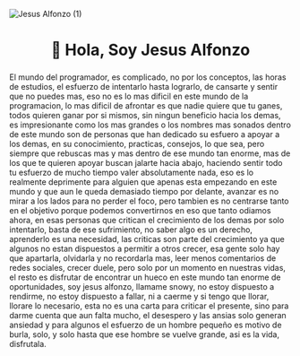 ![Jesus Alfonzo (1)](https://github.com/JesusAlfonzo/JesusAlfonzo/assets/81721842/1bcadd8f-b746-4bf8-a791-919cd35ef0ed)
###

<h1 align="center">👋 Hola, Soy Jesus Alfonzo</h1>

###

<p>
  El mundo del programador, es complicado, no por los conceptos, las horas de estudios, el esfuerzo de intentarlo hasta lograrlo, de cansarte y sentir que no puedes mas, eso no es lo mas dificil en este mundo de la programacion, lo mas dificil de afrontar es que nadie quiere que tu ganes, todos quieren ganar por si mismos, sin ningun beneficio hacia los demas, es impresionante como los mas grandes o los nombres mas sonados dentro de este mundo son de personas que han dedicado su esfuero a apoyar a los demas, en su conocimiento, practicas, consejos, lo que sea, pero siempre que rebuscas mas y mas dentro de ese mundo tan enorme, mas de los que te quieren apoyar buscan jalarte hacia abajo, haciendo sentir todo tu esfuerzo de mucho tiempo valer absolutamente nada, eso es lo realmente deprimente para alguien que apenas esta empezando en este mundo y que aun le queda demasiado tiempo por delante, avanzar es no mirar a los lados para no perder el foco, pero tambien es no centrarse tanto en el objetivo porque podemos convertirnos en eso que tanto odiamos ahora, en esas personas que critican el crecimiento de los demas por solo intentarlo, basta de ese sufrimiento, no saber algo es un derecho, aprenderlo es una necesidad, las criticas son parte del crecimiento ya que algunos no estan dispuestos a permitir a otros crecer, esa gente solo hay que apartarla, olvidarla y no recordarla mas, leer menos comentarios de redes sociales, crecer duele, pero solo por un momento en nuestras vidas, el resto es disfrutar de encontrar un hueco en este mundo tan enorme de oportunidades, soy jesus alfonzo, llamame snowy, no estoy dispuesto a rendirme, no estoy dispuesto a fallar, ni a caerme y si tengo que llorar, llorare lo necesario, esta no es una carta para criticar el presente, sino para darme cuenta que aun falta mucho, el desespero y las ansias solo generan ansiedad y para algunos el esfuerzo de un hombre pequeño es motivo de burla, solo, y solo hasta que ese hombre se vuelve grande, asi es la vida, disfrutala.
</p>

###

